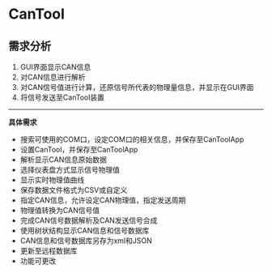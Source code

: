 # CanTool

## 需求分析


1. GUI界面显示CAN信息
2. 对CAN信息进行解析
3. 对CAN信号值进行计算，还原信号所代表的物理量信息，并显示在GUI界面
4. 将信号发送至CanTool装置

---

**具体需求**

- 搜索可使用的COM口，设定COM口的相关信息，并保存至CanToolApp
- 设置CanTool，并保存至CanToolApp 
- 解析显示CAN信息原始数据
- 选择仪表盘方式显示信号物理值
- 显示实时物理值曲线
- 保存数据文件格式为CSV或自定义
- 指定CAN信息，允许设定CAN物理值，指定发送周期
- 物理值转换为CAN信号值
- 完成CAN信号数据解析及CAN发送信号合成
- 使用树状结构显示CAN信息和信号数据库
- CAN信息和信号数据库另存为xml和JSON
- 更新至远程数据库
- 功能可更改